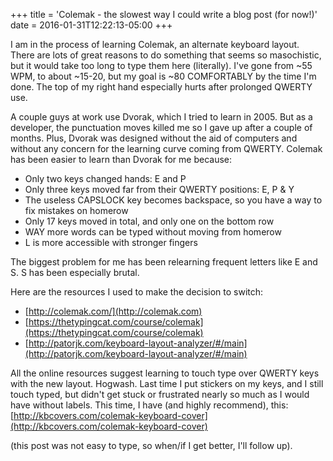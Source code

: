 +++
title = 'Colemak - the slowest way I could write a blog post (for now!)'
date = 2016-01-31T12:22:13-05:00
+++

I am in the process of learning Colemak, an alternate keyboard layout. There are lots of great reasons to do something that seems so masochistic, but it would take too long to type them here (literally). I've gone from ~55 WPM, to about ~15-20, but my goal is ~80 COMFORTABLY by the time I'm done. The top of my right hand especially hurts after prolonged QWERTY use.

A couple guys at work use Dvorak, which I tried to learn in 2005. But as a developer, the punctuation moves killed me so I gave up after a couple of months. Plus, Dvorak was designed without the aid of computers and without any concern for the learning curve coming from QWERTY. Colemak has been easier to learn than Dvorak for me because:

- Only two keys changed hands: E and P
- Only three keys moved far from their QWERTY positions: E, P & Y
- The useless CAPSLOCK key becomes backspace, so you have a way to fix mistakes on homerow
- Only 17 keys moved in total, and only one on the bottom row
- WAY more words can be typed without moving from homerow
- L is more accessible with stronger fingers

The biggest problem for me has been relearning frequent letters like E and S. S has been especially brutal.

Here are the resources I used to make the decision to switch:
- [http://colemak.com/](http://colemak.com)
- [https://thetypingcat.com/course/colemak](https://thetypingcat.com/course/colemak)
- [http://patorjk.com/keyboard-layout-analyzer/#/main](http://patorjk.com/keyboard-layout-analyzer/#/main)

All the online resources suggest learning to touch type over QWERTY keys with the new layout. Hogwash. Last time I put stickers on my keys, and I still touch typed, but didn't get stuck or frustrated nearly so much as I would have without labels. This time, I have (and highly recommend), this: [http://kbcovers.com/colemak-keyboard-cover](http://kbcovers.com/colemak-keyboard-cover)

(this post was not easy to type, so when/if I get better, I'll follow up).
